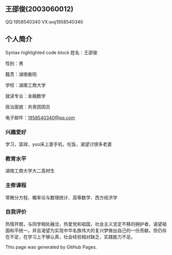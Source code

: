 ## 王邵俊(2003060012)
QQ:1958540340   VX:wsj1958540340
## 个人简介

Syntax highlighted code block
姓名：王邵俊

性别：男

籍贯：湖南衡阳

学校：湖南工商大学

就读专业：金融数学

政治面貌：共青团团员

电子邮件：1958540340@qq.com

 
### 兴趣爱好
学习，篮球，yuo床上耍手机，吃饭，渴望讨很多老婆

 
### 教育水平
湖南工商大学大二高材生

### 主修课程
常微分方程、概率论与数理统计、高等数学、西方经济学


### 自我评价
热情开朗，与同学相处融洽，热爱党和祖国，社会主义坚定不移的拥护者，渴望祖国和平统一。并且渴望为实现中华名族伟大的复兴梦做出自己的一份贡献。但仍存在不足，在学习上不够认真，社会经验相对缺乏，实践能力不足。






This page was generated by GitHub Pages.




 
